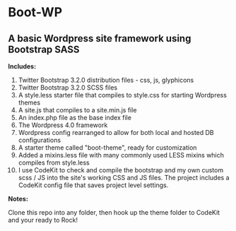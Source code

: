 Boot-WP
====

A basic Wordpress site framework using Bootstrap SASS
----------------------

**Includes:**

1. Twitter Bootstrap 3.2.0 distribution files - css, js, glyphicons
2. Twitter Bootstrap 3.2.0 SCSS files
3. A style.less starter file that compiles to style.css for starting Wordpress themes
4. A site.js that compiles to a site.min.js file
5. An index.php file as the base index file
6. The Wordpress 4.0 framework
7. Wordpress config rearranged to allow for both local and hosted DB configurations
8. A starter theme called "boot-theme", ready for customization
9. Added a mixins.less file with many commonly used LESS mixins which compiles from style.less
10. I use CodeKit to check and compile the bootstrap and my own custom scss / JS into the site's working CSS and JS files. The project includes a CodeKit config file that saves project level settings.

**Notes:** 

Clone this repo into any folder, then hook up the theme folder to CodeKit and your ready to Rock!
